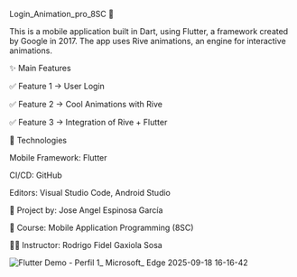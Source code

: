 Login_Animation_pro_8SC 📱

This is a mobile application built in Dart, using Flutter, a framework created by Google in 2017.
The app uses Rive animations, an engine for interactive animations.

✨ Main Features

✅ Feature 1 → User Login

✅ Feature 2 → Cool Animations with Rive

✅ Feature 3 → Integration of Rive + Flutter

🧱 Technologies

Mobile Framework: Flutter

CI/CD: GitHub

Editors: Visual Studio Code, Android Studio

📌 Project by: Jose Angel Espinosa García

📘 Course: Mobile Application Programming (8SC)

👨‍🏫 Instructor: Rodrigo Fidel Gaxiola Sosa


![Flutter Demo - Perfil 1_ Microsoft_ Edge 2025-09-18 16-16-42](https://github.com/user-attachments/assets/e7113bb4-20f4-4d7a-9bea-e71cef391ec4)


